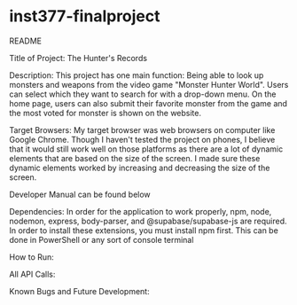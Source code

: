 # inst377-finalproject

README

Title of Project: The Hunter's Records

Description: This project has one main function: Being able to look up monsters and weapons from the video game "Monster Hunter World". Users can select which they want to search for with a drop-down menu. On the home page, users can also submit their favorite monster from the game and the most voted for monster is shown on the website.

Target Browsers: My target browser was web browsers on computer like Google Chrome. Though I haven't tested the project on phones, I believe that it would still work well on those platforms as there are a lot of dynamic elements that are based on the size of the screen. I made sure these dynamic elements worked by increasing and decreasing the size of the screen.

Developer Manual can be found below

Dependencies: In order for the application to work properly, npm, node, nodemon, express, body-parser, and @supabase/supabase-js are required.
In order to install these extensions, you must install npm first. This can be done in PowerShell or any sort of console terminal

How to Run:

All API Calls:

Known Bugs and Future Development:
